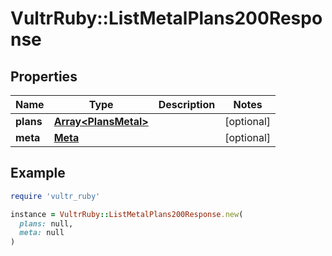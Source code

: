 # VultrRuby::ListMetalPlans200Response

## Properties

| Name | Type | Description | Notes |
| ---- | ---- | ----------- | ----- |
| **plans** | [**Array&lt;PlansMetal&gt;**](PlansMetal.md) |  | [optional] |
| **meta** | [**Meta**](Meta.md) |  | [optional] |

## Example

```ruby
require 'vultr_ruby'

instance = VultrRuby::ListMetalPlans200Response.new(
  plans: null,
  meta: null
)
```

